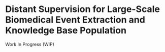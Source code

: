 # Distant Supervision for Large-Scale Biomedical Event Extraction and Knowledge Base Population
Work In Progress (WIP)
